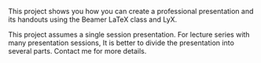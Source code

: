This project shows you how you can create a professional presentation and its handouts using the Beamer LaTeX class and LyX.

This project assumes a single session presentation. For lecture series with many presentation sessions, It is better to divide the presentation into several parts. Contact me for more details.